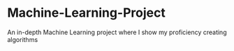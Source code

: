 # Machine-Learning-Project
An in-depth Machine Learning project where I show my proficiency creating algorithms 
